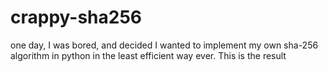 # crappy-sha256
one day, I was bored, and decided I wanted to implement my own sha-256 algorithm in python in the least efficient way ever. This is the result
